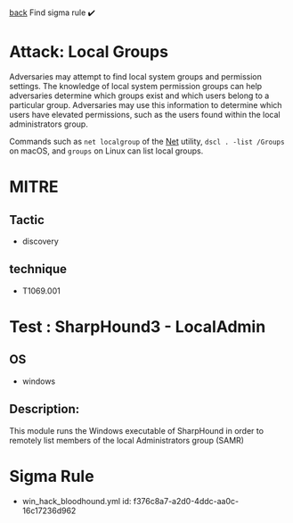 
[back](../index.md)
Find sigma rule :heavy_check_mark: 

# Attack: Local Groups 

Adversaries may attempt to find local system groups and permission settings. The knowledge of local system permission groups can help adversaries determine which groups exist and which users belong to a particular group. Adversaries may use this information to determine which users have elevated permissions, such as the users found within the local administrators group.

Commands such as <code>net localgroup</code> of the [Net](https://attack.mitre.org/software/S0039) utility, <code>dscl . -list /Groups</code> on macOS, and <code>groups</code> on Linux can list local groups.

# MITRE
## Tactic
  - discovery


## technique
  - T1069.001


# Test : SharpHound3 - LocalAdmin
## OS
  - windows


## Description:
This module runs the Windows executable of SharpHound in order to remotely list members of the local Administrators group (SAMR)


# Sigma Rule
 - win_hack_bloodhound.yml id: f376c8a7-a2d0-4ddc-aa0c-16c17236d962


